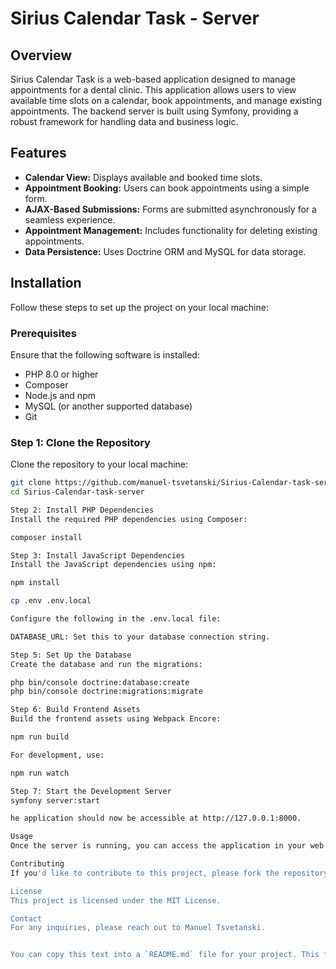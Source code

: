 # Sirius Calendar Task - Server

## Overview

Sirius Calendar Task is a web-based application designed to manage appointments for a dental clinic. This application allows users to view available time slots on a calendar, book appointments, and manage existing appointments. The backend server is built using Symfony, providing a robust framework for handling data and business logic.

## Features

- **Calendar View:** Displays available and booked time slots.
- **Appointment Booking:** Users can book appointments using a simple form.
- **AJAX-Based Submissions:** Forms are submitted asynchronously for a seamless experience.
- **Appointment Management:** Includes functionality for deleting existing appointments.
- **Data Persistence:** Uses Doctrine ORM and MySQL for data storage.

## Installation

Follow these steps to set up the project on your local machine:

### Prerequisites

Ensure that the following software is installed:

- PHP 8.0 or higher
- Composer
- Node.js and npm
- MySQL (or another supported database)
- Git

### Step 1: Clone the Repository

Clone the repository to your local machine:

```bash
git clone https://github.com/manuel-tsvetanski/Sirius-Calendar-task-server.git
cd Sirius-Calendar-task-server

Step 2: Install PHP Dependencies
Install the required PHP dependencies using Composer:

composer install

Step 3: Install JavaScript Dependencies
Install the JavaScript dependencies using npm:

npm install

cp .env .env.local

Configure the following in the .env.local file:

DATABASE_URL: Set this to your database connection string.

Step 5: Set Up the Database
Create the database and run the migrations:

php bin/console doctrine:database:create
php bin/console doctrine:migrations:migrate

Step 6: Build Frontend Assets
Build the frontend assets using Webpack Encore:

npm run build

For development, use:

npm run watch

Step 7: Start the Development Server
symfony server:start

he application should now be accessible at http://127.0.0.1:8000.

Usage
Once the server is running, you can access the application in your web browser. The calendar will display the available and booked time slots. You can book new appointments by clicking on available slots and filling out the booking form.

Contributing
If you'd like to contribute to this project, please fork the repository and submit a pull request with your changes.

License
This project is licensed under the MIT License.

Contact
For any inquiries, please reach out to Manuel Tsvetanski.


You can copy this text into a `README.md` file for your project. This file provides detailed instructions and information for developers who want to set up and contribute to your project.
